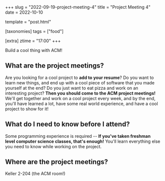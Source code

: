 +++
slug = "2022-09-19-project-meeting-4"
title = "Project Meeting 4"
date = 2022-10-10

template = "post.html"

[taxonomies]
tags = ["food"]

[extra]
ztime = "17:00"
+++

Build a cool thing with ACM!

<!-- more -->
## What are the project meetings?

Are you looking for a cool project to **add to your resume**?
Do you want to learn new things, and end up with a cool piece of software that
you made yourself at the end? Do you just want to eat pizza and work on an
interesting project? **Then you should come to the ACM project meetings!**
We'll get together and work on a cool project every week, and by the end,
you'll have learned a lot, have some real world experience, and have a cool
project to show for it!

## What do I need to know before I attend?

Some programming experience is required --
**If you've taken freshman level computer science classes, that's enough!**
You'll learn everything else you need to know while working on the project.

## Where are the project meetings?

Keller 2-204 (the ACM room!)
